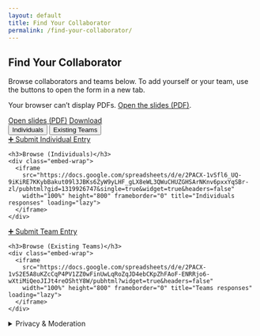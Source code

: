 ```yaml
---
layout: default
title: Find Your Collaborator
permalink: /find-your-collaborator/
---
```


<section class="fycollab">
  <h2>Find Your Collaborator</h2>
  <p>Browse collaborators and teams below. To add yourself or your team, use the buttons to open the form in a new tab.</p>

  <!-- SLIDE DECK (PDF) -->
  <div class="slide-wrap">
    <div class="slide-aspect">
      <object
        data="{{ '/assets/slides/contributing.pdf#page=1&zoom=125&toolbar=0&navpanes=0&scrollbar=0' | relative_url }}"
        type="application/pdf"
        aria-label="Contributing to the ecosystem of reviews - slide deck">
        <p>Your browser can’t display PDFs. <a href="{{ '/assets/slides/contributing.pdf' | relative_url }}" target="_blank" rel="noopener">Open the slides (PDF)</a>.</p>
      </object>
    </div>
    <div class="slide-actions">
      <a class="btn" href="{{ '/assets/slides/contributing.pdf' | relative_url }}" target="_blank" rel="noopener">Open slides (PDF)</a>
      <a class="btn ghost" href="{{ '/assets/slides/contributing.pdf' | relative_url }}" download>Download</a>
    </div>
  </div>

  <div class="tabs">
    <button class="tab-btn active" data-target="#tab-individuals">Individuals</button>
    <button class="tab-btn" data-target="#tab-teams">Existing Teams</button>
  </div>

  <!-- INDIVIDUALS TAB -->
  <div id="tab-individuals" class="tab-panel active">
    <div class="cta">
      <a class="btn" href="https://docs.google.com/forms/d/e/1FAIpQLSdk3hVpg7Xika-25qbiVxPHvIURtBxer2eHI7tvnoiahlWE9w/viewform" target="_blank" rel="noopener">➕ Submit Individual Entry</a>
    </div>

    <h3>Browse (Individuals)</h3>
    <div class="embed-wrap">
      <iframe
        src="https://docs.google.com/spreadsheets/d/e/2PACX-1vSfl6_UQ-9iKiRE7KKybBakut09l3JBKs6ZyW9yLHF_gLX8eWL3QWuCHUZGHSArNKnv6pxxYqSBr-zl/pubhtml?gid=1319926747&single=true&widget=true&headers=false"
        width="100%" height="800" frameborder="0" title="Individuals responses" loading="lazy">
      </iframe>
    </div>
  </div>

  <!-- TEAMS TAB -->
  <div id="tab-teams" class="tab-panel">
    <div class="cta">
      <a class="btn" href="https://docs.google.com/forms/d/e/1FAIpQLSfkB3p6XHlIfSkKmkUlERPZfphFM6U3jwWs07GpFv0NRxmN1A/viewform" target="_blank" rel="noopener">➕ Submit Team Entry</a>
    </div>

    <h3>Browse (Existing Teams)</h3>
    <div class="embed-wrap">
      <iframe
        src="https://docs.google.com/spreadsheets/d/e/2PACX-1vS2E5A8uKZcCqP4PV1ZZ0wFinUwLqRoZqJD4ebCKpZhFAoF-ENRRjo6-wXtiMiQeoJIJt4reOShtY8W/pubhtml?widget=true&headers=false"
        width="100%" height="800" frameborder="0" title="Teams responses" loading="lazy">
      </iframe>
    </div>
  </div>

  <details class="privacy">
    <summary>Privacy & Moderation</summary>
    <p>By submitting, you consent to display of the information you provide on this page. Please avoid sharing sensitive personal data. If you want an entry edited or removed, contact <strong>Stephan Bruns</strong> <a href="mailto:stephan.bruns@uhasselt.be">stephan.bruns@uhasselt.be</a> and/or <strong>Jan Minx</strong> <a href="mailto:jan.minx@pik-potsdam.de">jan.minx@pik-potsdam.de</a>.</p>
  </details>
</section>

<script>
  // Simple tabs
  document.addEventListener('DOMContentLoaded', function () {
    const btns = document.querySelectorAll('.tab-btn');
    const panels = document.querySelectorAll('.tab-panel');
    btns.forEach(btn => {
      btn.addEventListener('click', () => {
        btns.forEach(b => b.classList.remove('active'));
        panels.forEach(p => p.classList.remove('active'));
        btn.classList.add('active');
        const target = document.querySelector(btn.dataset.target);
        if (target) target.classList.add('active');
      });
    });
  });
</script>
